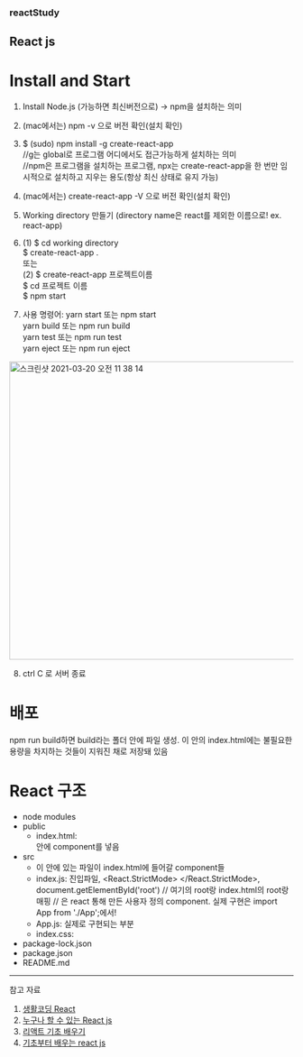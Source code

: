 ### reactStudy
## React js

# Install and Start  

1. Install Node.js (가능하면 최신버전으로) -> npm을 설치하는 의미
2. (mac에서는) npm -v 으로 버전 확인(설치 확인)
3. $ (sudo) npm install -g create-react-app  
    //g는 global로 프로그램 어디에서도 접근가능하게 설치하는 의미  
    //npm은 프로그램을 설치하는 프로그램, npx는 create-react-app을 한 번만 임시적으로 설치하고 지우는 용도(항상 최신 상태로 유지 가능)
4. (mac에서는) create-react-app -V 으로 버전 확인(설치 확인)
5. Working directory 만들기 (directory name은 react를 제외한 이름으로! ex. react-app)
6. (1)  $ cd working directory  
        $ create-react-app .  
   또는  
   (2)  $ create-react-app 프로젝트이름  
        $ cd 프로젝트 이름  
        $ npm start  
        
7. 사용 명령어: yarn start 또는 npm start  
             yarn build 또는 npm run build  
             yarn test 또는 npm run test  
             yarn eject 또는 npm run eject  
             

<img width="529" alt="스크린샷 2021-03-20 오전 11 38 14" src="https://user-images.githubusercontent.com/29995265/111856830-c33f9a80-8970-11eb-9f63-5520f534a196.png">

8. ctrl C 로 서버 종료

# 배포
npm run build하면 build라는 폴더 안에 파일 생성. 이 안의 index.html에는 불필요한 용량을 차지하는 것들이 지워진 채로 저장돼 있음  
  
  
# React 구조  

- node modules
- public
    - index.html: <div id="root"></div> 안에 component를 넣음
- src
    - 이 안에 있는 파일이 index.html에 들어갈 component들
    - index.js: 진입파일,
                <React.StrictMode> <App /> </React.StrictMode>, document.getElementById('root')
                // 여기의 root랑 index.html의 root랑 매핑
                // <App />은 react 통해 만든 사용자 정의 component. 실제 구현은 import App from './App';에서!
    - App.js: 실제로 구현되는 부분
    - index.css: 
- package-lock.json
- package.json
- README.md


***


참고 자료
1. [생활코딩 React](https://opentutorials.org/module/4058/24666)
2. [누구나 할 수 있는 React js](https://velopert.com/3621)
3. [리액트 기초 배우기](https://dev-pengun.tistory.com/entry/React-%EB%A6%AC%EC%95%A1%ED%8A%B8-%EA%B8%B0%EC%B4%88-%EB%B0%B0%EC%9A%B0%EA%B8%B0-1-Hello-React-%EB%A6%AC%EC%95%A1%ED%8A%B8-%ED%94%84%EB%A1%9C%EC%A0%9D%ED%8A%B8-%EC%83%9D%EC%84%B1%EA%B3%BC-%EB%B9%8C%EB%93%9C?category=913270)
4. [기초부터 배우는 react js](https://medium.com/wasd/%EA%B8%B0%EC%B4%88%EB%B6%80%ED%84%B0-%EB%B0%B0%EC%9A%B0%EB%8A%94-react-js-2-f0e8d4a55740)
